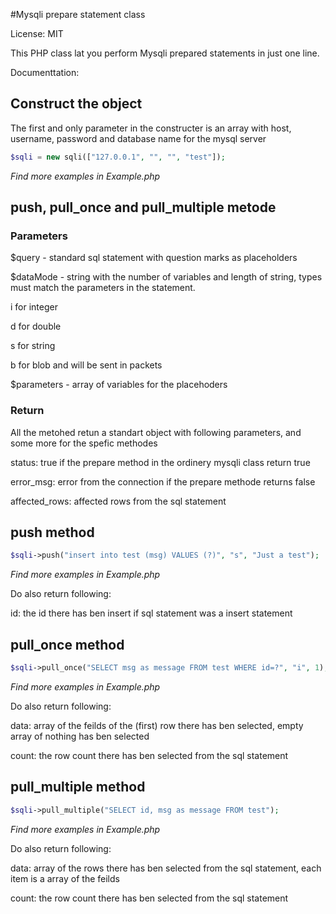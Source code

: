#Mysqli prepare statement class

License: MIT

This PHP class lat you perform Mysqli prepared statements in just one line.

Documenttation:

## Construct the object
The first and only parameter in the constructer is an array with host, username, password and database name for the mysql server
```php
$sqli = new sqli(["127.0.0.1", "", "", "test"]);
```
_Find more examples in Example.php_

## push, pull_once and pull_multiple metode
### Parameters
$query - standard sql statement with question marks as placeholders

$dataMode - string with the number of variables and length of string, types must match the parameters in the statement.

i for integer
     
d for double
     
s for string
     
b for blob and will be sent in packets
     
$parameters - array of variables for the placehoders

### Return
All the metohed retun a standart object with following parameters, and some more for the spefic methodes

status: true if the prepare method in the ordinery mysqli class return true

error_msg: error from the connection if the prepare methode returns false

affected_rows: affected rows from the sql statement

## push method
```php
$sqli->push("insert into test (msg) VALUES (?)", "s", "Just a test");
```
_Find more examples in Example.php_

Do also return following:

id: the id there has ben insert if sql statement was a insert statement

## pull_once method
```php
$sqli->pull_once("SELECT msg as message FROM test WHERE id=?", "i", 1);
```
_Find more examples in Example.php_

Do also return following:

data: array of the feilds of the (first) row there has ben selected, empty array of nothing has ben selected

count: the row count there has ben selected from the sql statement

## pull_multiple method
```php
$sqli->pull_multiple("SELECT id, msg as message FROM test");
```
_Find more examples in Example.php_

Do also return following:

data: array of the rows there has ben selected from the sql statement, each item is a array of the feilds

count: the row count there has ben selected from the sql statement